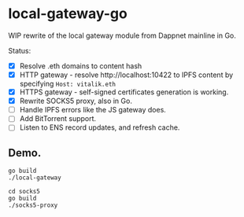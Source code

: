 local-gateway-go
================

WIP rewrite of the local gateway module from Dappnet mainline in Go.

Status:

 - [x] Resolve .eth domains to content hash
 - [x] HTTP gateway - resolve http://localhost:10422 to IPFS content by specifying `Host: vitalik.eth`
 - [x] HTTPS gateway - self-signed certificates generation is working.
 - [x] Rewrite SOCKS5 proxy, also in Go.
 - [ ] Handle IPFS errors like the JS gateway does.
 - [ ] Add BitTorrent support.
 - [ ] Listen to ENS record updates, and refresh cache.

## Demo.

```
go build
./local-gateway

cd socks5
go build
./socks5-proxy
```